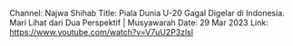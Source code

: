 Channel: Najwa Shihab
Title: Piala Dunia U-20 Gagal Digelar di Indonesia. Mari Lihat dari Dua Perspektif | Musyawarah
Date:  29 Mar 2023
Link: https://www.youtube.com/watch?v=V7uU2P3zlsI
